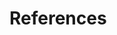 # References

[^alder-nd]: Alder, A. (n.d.) Belonging Outside Belonging. _Buried Without Ceremony._ [https://buriedwithoutceremony.com/belonging](https://buriedwithoutceremony.com/belonging)

[^baker-2019]: Baker, V. (2019, December 30). Powered by the Apocalypse, part 1. _Lumpley Games._ [https://lumpley.games/2019/12/30/powered-by-the-apocalypse-part-1/](https://lumpley.games/2019/12/30/powered-by-the-apocalypse-part-1/)

[^balsera-nd]: Balsera, L., Engard, B., Keller, Macklin, R., Valentine, C., Valentine, A., Hicks, F., & Donoghue, R. (n.d.) Fate Core. _Fate SRD._ [https://fate-srd.com/fate-core](https://fate-srd.com/fate-core)

[^bjork-2018]: Björk, S., & Zagal, J. P. (2018). Game design and role-playing games. In J. P. Zagal & S. Deterding (Eds.), _Role-playing game studies: Transmedia foundations_ (pp. 323–336). Routledge. 

[^campbell-1997]: Campbell, B., & Cassada, J. (1997). _Changeling: The Dreaming (2nd Edition)._ White Wolf. 

[^cook-2019]: Cook, M., Cordell, B. R., & Reynolds, S. K. (2019). _Cypher System Rulebook._ Monte Cook Games. 

[^dcmi-nd]: DCMI. (n.d.). XML schemas to support the Guidelines for implementing Dublin Core&#8482; in XML. _Dublin Core._ [https://www.dublincore.org/schemas/xmls/](https://www.dublincore.org/schemas/xmls/)

[^ijrp-nd]: Department of Game Design, Uppsala University-Campus Gotland. (n.d.). About the Journal. _International Journal of Role-Playing._ [https://journals.uu.se/IJRP/about](https://journals.uu.se/IJRP/about)

[^edwards-2004]: Edwards, R. (2004). System Does Matter. _The Forge._ http://www.indie-rpgs.com/_articles/system_does_matter.html

[^franco-2018]: Franco, A. O. R., Rolim, T. V., Santos, A. M. M., Silva, J. W. F., Vidal, V. M. P., Gomes, F. A. C., Castro, M. F., & Maia, J. G. R. (2018). An Ontology for Role Playing Games. _SBC - Proceedings of SBGames 2018._ XVII SBGames, Foz do Iguaçu, Brazil. [https://www.sbgames.org/sbgames2018/files/papers/ComputacaoShort/188294.pdf](https://www.sbgames.org/sbgames2018/files/papers/ComputacaoShort/188294.pdf)

[^hanrahan-2008]: Hanrahan, G. (2008). _Traveller Book 0: Introduction to Traveller._ Mongoose. 

[^harper-nd]: Harper, J. (n.d.). Game Rules (SRD). _Blades in the Dark RPG._ [https://bladesinthedark.com/basics](https://bladesinthedark.com/basics)

[^kim-2008]: Kim, J. H. (2008). _The Threefold Model FAQ._ [https://www.darkshire.net/~jhkim/rpg/theory/threefold/faq_v1.html](https://www.darkshire.net/~jhkim/rpg/theory/threefold/faq_v1.html)

[^mods-2022]: Library of Congress. (2022). Metadata Object Description Schema: MODS. _Library of Congress Standards._ [https://www.loc.gov/standards/mods/](https://www.loc.gov/standards/mods/)

[^mcculloch-2017]: McCulloch, A. (2017). Cataloguing and Classifying Board and Tabletop Games. _Catalogue and Index,_ 189, 20–24. 

[^punch-2004]: Punch, S. (2004). GURPS Lite. _Steve Jackson Games._ [http://www.sjgames.com/gurps/lite/](http://www.sjgames.com/gurps/lite/)

[^wizards-2004]: Wizards of the Coast, Inc. (2004). _Revised (v3.5) System Reference Document._ [https://web.archive.org/web/20040414045127/http://www.wizards.com/default.asp?x=d20/article/srd35](https://web.archive.org/web/20040414045127/http://www.wizards.com/default.asp?x=d20/article/srd35)

[^wujcik-1991]: Wujcik, E. (1991). _Amber Diceless Role-playing._ Phage Press. 

[^zagal-2005]: Zagal, J. P., Michael, M., Clara, F.-V., Brian, H., & Nolan, L. (2005). Towards an Ontological Language for Game Analysis. _Proceedings of the 2005 DiGRA International Conference: Changing Views: Worlds in Play, 3._ [http://www.digra.org/wp-content/uploads/digital-library/06276.09313.pdf](http://www.digra.org/wp-content/uploads/digital-library/06276.09313.pdf)

[^zagal-2018]: Zagal, J.P. & Deterding, S. (Eds.). (2018). _Role-playing game studies: Transmedia foundations_ (pp. 323–336). Routledge. 
